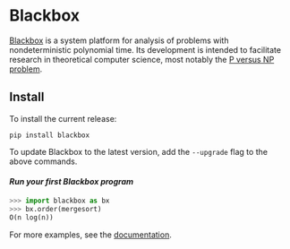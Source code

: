 
# Blackbox

[Blackbox](https://en.wikipedia.org/wiki/Black_box) is a system platform for analysis of problems with nondeterministic polynomial time. Its development is intended to facilitate research in theoretical computer science, most notably the [P versus NP problem](https://en.wikipedia.org/wiki/P_versus_NP_problem).

## Install

To install the current release:

```
pip install blackbox
```

To update Blackbox to the latest version, add the `--upgrade` flag to the above commands.

#### *Run your first Blackbox program*

```python
>>> import blackbox as bx
>>> bx.order(mergesort)
O(n log(n))
```

For more examples, see the [documentation](/Documentation/index.md).